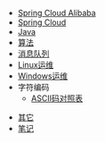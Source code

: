 * [Spring Cloud Alibaba](springcloudalibaba/initializr.md)
* [Spring Cloud](springcloud/springAnalysis.md)
* [Java](java/JVM.md)
* [算法](algorithm/dataStructure.md)
* [消息队列](messagequeue/messagequeue.md)
* [Linux运维](linuxOps/concurrency.md)
* [Windows运维](windowsOps/network.md)
* 字符编码
    * [ASCII码对照表](characterEncoding/ASCII.md)
<!-- Others -->
* [其它](others/)
* [笔记](notes/)